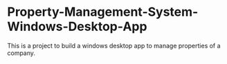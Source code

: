 # Property-Management-System-Windows-Desktop-App
This is a project to build a windows desktop app to manage properties of a company.
